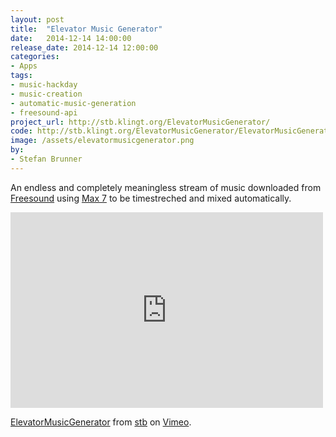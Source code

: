```yaml
---
layout: post
title:  "Elevator Music Generator"
date:   2014-12-14 14:00:00
release_date: 2014-12-14 12:00:00
categories: 
- Apps
tags:
- music-hackday 
- music-creation
- automatic-music-generation
- freesound-api 
project_url: http://stb.klingt.org/ElevatorMusicGenerator/
code: http://stb.klingt.org/ElevatorMusicGenerator/ElevatorMusicGenerator.zip
image: /assets/elevatormusicgenerator.png
by: 
- Stefan Brunner
---
```


An endless and completely meaningless stream of music downloaded from [Freesound](http://www.freesound.org) using [Max 7](https://cycling74.com/max7/) to be timestreched and mixed automatically.

<iframe src="https://player.vimeo.com/video/114469427" width="500" height="313" frameborder="0" webkitallowfullscreen mozallowfullscreen allowfullscreen></iframe> <p><a href="https://vimeo.com/114469427">ElevatorMusicGenerator</a> from <a href="https://vimeo.com/ooostbooo">stb</a> on <a href="https://vimeo.com">Vimeo</a>.</p>
